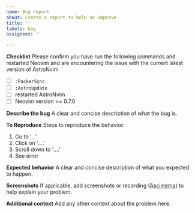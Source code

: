 ```yaml
---
name: Bug report
about: Create a report to help us improve
title: ''
labels: bug
assignees: ''

---
```


**Checklist**
Please confirm you have run the following commands and restarted Neovim and are encountering the issue with the current latest version of AstroNvim
- [ ] `:PackerSync`
- [ ] `:AstroUpdate`
- [ ] restarted AstroNvim
- [ ] Neovim version >= 0.7.0

**Describe the bug**
A clear and concise description of what the bug is.

**To Reproduce**
Steps to reproduce the behavior:
1. Go to '...'
2. Click on '....'
3. Scroll down to '....'
4. See error

**Expected behavior**
A clear and concise description of what you expected to happen.

**Screenshots**
If applicable, add screenshots or recording ([Asciinema](asciinema.org)) to help explain your problem.

**Additional context**
Add any other context about the problem here.
